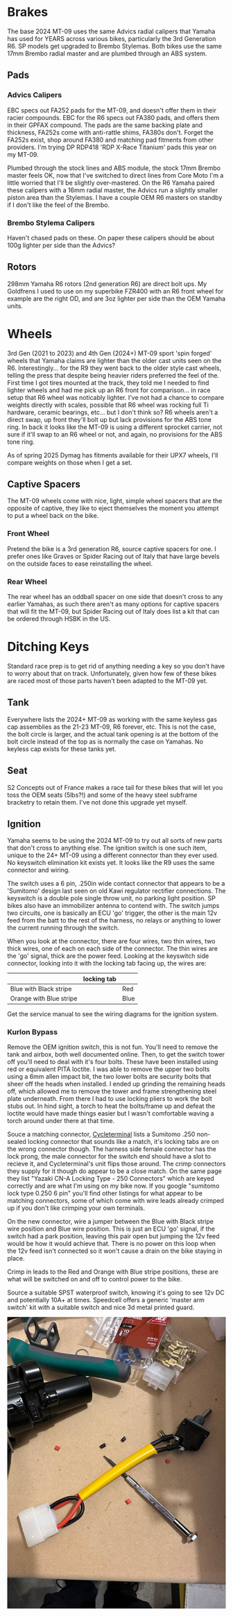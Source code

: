 # Brakes
The base 2024 MT-09 uses the same Advics radial calipers that Yamaha has used for YEARS across various bikes, particularly the 3rd Generation R6. SP models get upgraded to Brembo Stylemas. Both bikes use the same 17mm Brembo radial master and are plumbed through an ABS system.

## Pads
### Advics Calipers
EBC specs out FA252 pads for the MT-09, and doesn't offer them in their racier compounds. EBC for the R6 specs out FA380 pads, and offers them in their GPFAX compound. The pads are the same backing plate and thickness, FA252s come with anti-rattle shims, FA380s don't. Forget the FA252s exist, shop around FA380 and matching pad fitments from other providers. I'm trying DP RDP418 'RDP X-Race Titanium' pads this year on my MT-09.

Plumbed through the stock lines and ABS module, the stock 17mm Brembo master feels OK, now that I've switched to direct lines from Core Moto I'm a little worried that I'll be slightly over-mastered. On the R6 Yamaha paired these calipers with a 16mm radial master, the Advics run a slightly smaller piston area than the Stylemas. I have a couple OEM R6 masters on standby if I don't like the feel of the Brembo.

### Brembo Stylema Calipers
Haven't chased pads on these. On paper these calipers should be about 100g lighter per side than the Advics?

## Rotors
298mm Yamaha R6 rotors (2nd generation R6) are direct bolt ups. My Goldfrens I used to use on my superbike FZR400 with an R6 front wheel for example are the right OD, and are 3oz lighter per side than the OEM Yamaha units.

# Wheels
3rd Gen (2021 to 2023) and 4th Gen (2024+) MT-09 sport 'spin forged' wheels that Yamaha claims are lighter than the older cast units seen on the R6. Interestingly... for the R9 they went back to the older style cast wheels, telling the press that despite being heavier riders preferred the feel of the. First time I got tires mounted at the track, they told me I needed to find lighter wheels and had me pick up an R6 front for comparison... in race setup that R6 wheel was noticably lighter. I've not had a chance to compare weights directly with scales, possible that R6 wheel was rocking full Ti hardware, ceramic bearings, etc... but I don't think so? R6 wheels aren't a direct swap, up front they'll bolt up but lack provisions for the ABS tone ring. In back it looks like the MT-09 is using a different sprocket carrier, not sure if it'll swap to an R6 wheel or not, and again, no provisions for the ABS tone ring.

As of spring 2025 Dymag has fitments available for their UPX7 wheels, I'll compare weights on those when I get a set.

## Captive Spacers
The MT-09 wheels come with nice, light, simple wheel spacers that are the opposite of captive, they like to eject themselves the moment you attempt to put a wheel back on the bike.

### Front Wheel
Pretend the bike is a 3rd generation R6, source captive spacers for one. I prefer ones like Graves or Spider Racing out of Italy that have large bevels on the outside faces to ease reinstalling the wheel.

### Rear Wheel
The rear wheel has an oddball spacer on one side that doesn't cross to any earlier Yamahas, as such there aren't as many options for captive spacers that will fit the MT-09, but Spider Racing out of Italy does list a kit that can be ordered through HSBK in the US.

# Ditching Keys
Standard race prep is to get rid of anything needing a key so you don't have to worry about that on track. Unfortunately, given how few of these bikes are raced most of those parts haven't been adapted to the MT-09 yet.

## Tank
Everywhere lists the 2024+ MT-09 as working with the same keyless gas cap assemblies as the 21-23 MT-09, R6 forever, etc. This is not the case, the bolt circle is larger, and the actual tank opening is at the bottom of the bolt circle instead of the top as is normally the case on Yamahas. No keyless cap exists for these tanks yet.

## Seat
S2 Concepts out of France makes a race tail for these bikes that will let you toss the OEM seats (5lbs?!) and some of the heavy steel subframe bracketry to retain them. I've not done this upgrade yet myself.

## Ignition
Yamaha seems to be using the 2024 MT-09 to try out all sorts of new parts that don't cross to anything else. The ignition switch is one such item, unique to the 24+ MT-09 using a different connector than they ever used. No keyswitch elimination kit exists yet. It looks like the R9 uses the same connector and wiring.

The switch uses a 6 pin, .250in wide contact connector that appears to be a 'Sumitomo' design last seen on old Kawi regulator rectifier connections. The keyswitch is a double pole single throw unit, no parking light position. SP bikes also have an immobilizer antenna to contend with. The switch jumps two circuits, one is basically an ECU 'go' trigger, the other is the main 12v feed from the batt to the rest of the harness, no relays or anything to lower the current running through the switch.

When you look at the connector, there are four wires, two thin wires, two thick wires, one of each on each side of the connector. The thin wires are the 'go' signal, thick are the power feed. Looking at the keyswitch side connector, looking into it with the locking tab facing up, the wires are:

| | locking tab | |
| --- | --- | --- |
| Blue with Black stripe | | Red |
| Orange with Blue stripe | | Blue |

Get the service manual to see the wiring diagrams for the ignition system.

### Kurlon Bypass
Remove the OEM ignition switch, this is not fun. You'll need to remove the tank and airbox, both well documented online. Then, to get the switch tower off you'll need to deal with it's four bolts. These have been installed using red or equivalent PITA loctite. I was able to remove the upper two bolts using a 6mm allen impact bit, the two lower bolts are security bolts that sheer off the heads when installed. I ended up grinding the remaining heads off, which allowed me to remove the tower and frame strengthening steel plate underneath. From there I had to use locking pliers to work the bolt stubs out. In hind sight, a torch to heat the bolts/frame up and defeat the loctite would have made things easier but I wasn't comfortable waving a torch around under there at that time.

Souce a matching connector, [Cycleterminal](https://www.cycleterminal.com/250-connectors.html) lists a Sumitomo .250 non-sealed locking connector that sounds like a match, it's locking tabs are on the wrong connector though. The harness side female connector has the lock prong, the male connector for the switch end should have a slot to recieve it, and Cycleterminal's unit flips those around. The crimp connectors they supply for it though do appear to be a close match. On the same page they list "Yazaki CN-A Locking Type - 250 Connectors" which are keyed correctly and are what I'm using on my bike now. If you google "sumitomo lock type 0.250 6 pin" you'll find other listings for what appear to be matching connectors, some of which come with wire leads already crimped up if you don't like crimping your own terminals.

On the new connector, wire a jumper between the Blue with Black stripe wire position and Blue wire position. This is just an ECU 'go' signal, if the switch had a park position, leaving this pair open but jumping the 12v feed would be how it would achieve that. There is no power on this loop when the 12v feed isn't connected so it won't cause a drain on the bike staying in place.

Crimp in leads to the Red and Orange with Blue stripe positions, these are what will be switched on and off to control power to the bike.

Source a suitable SPST waterproof switch, knowing it's going to see 12v DC and potentially 10A+ at times. Speedcell offers a generic 'master arm switch' kit with a suitable switch and nice 3d metal printed guard.

![Bare keyswitch elimintator showing the connector, harness and switch.](images/bare-keyswitch-eliminator.jpg)
